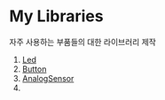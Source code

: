 # My Libraries

자주 사용하는 부품들의 대한 라이브러리 제작



1. [Led](https://github.com/bongwon-suh/TIL/tree/master/arduino/source/mylib/Led)
2. [Button](https://github.com/bongwon-suh/TIL/tree/master/arduino/source/mylib/Button)
3. [AnalogSensor](https://github.com/bongwon-suh/TIL/tree/master/arduino/source/mylib)
4. 